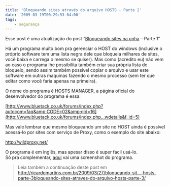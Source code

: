 ```yaml
---
title: 'Bloqueando sites através do arquivo HOSTS - Parte 2'
date: '2009-03-19T00:29:53-04:00'
tags:
    - segurança
---
```


Esse post é uma atualização do post “[Bloqueando sites na unha](http://ricardomartins.com.br/2009/02/20/bloqueando-sites-na-unha/) – Parte 1″

Há um programa muito bom pra gerenciar o HOST do windows (inclusive o próprio software tem uma lista negra dele que bloqueia milhares de sites, você baixa e carrega o mesmo se quiser). Mas como (acredito eu) não vem ao caso o programa lhe possibilita também criar sua própria lista de bloqueio, sendo assim também possível copiar o arquivo e usar este software em outras maquinas fazendo o mesmo processo (sem ter que editar como você faria apenas na primeira).

O nome do programa é HOSTS MANAGER, a página oficial do desenvolvedor do programa é essa:

[http://www.bluetack.co.uk/forums/index.php?autocom=faq&amp;CODE=02&amp;qid=16](http://www.bluetack.co.uk/forums/index.php...wdetails&f_id=5)

Mas vale lembrar que mesmo bloqueando um site no HOST ainda é possível acessá-lo por sites com serviço de Proxy, como o exemplo do site abaixo:

<http://wildproxy.net/>

O programa é em inglês, mas apesar disso é super facil usá-lo.  
Só pra complementar, [aqui](/wp-content/uploads/2009/03/img-8587-1155061545.jpg) vai uma screenshot do programa.

> Leia também a continuação deste post em [<span id="sample-permalink">http://ricardomartins.com.br/2009/03/27/<span id="editable-post-name" title="Clique para editar essa parte do link permanente">bloqueando-sit…-hosts-parte-3</span><span id="editable-post-name-full">bloqueando-sites-atraves-do-arquivo-hosts-parte-3</span>/</span>](https://ricardomartins.com.br/bloqueando-sites-atraves-do-arquivo-hosts-parte-3/)
